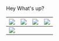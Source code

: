 Hey What's up?


|  [![](https://slasherpastor.files.wordpress.com/2016/01/outliers-malcolm-gladwell.jpg?w=584)](https://www.notion.so/Outliers-58d6160d1453405eb6d289248a8bb374)| [![](https://m.media-amazon.com/images/I/51PfH156fIL.jpg)](https://www.notion.so/Ultralearning-2507ce63b4564f0482a544749e31b1f1)  | [![](https://images-na.ssl-images-amazon.com/images/I/51-N7iezrhL._SX331_BO1,204,203,200_.jpg)](https://www.amazon.com/Soul-Basketball-Showdown-Between-LeBron/dp/0547746512/ref=sr_1_2?crid=VE8VZLMU5XDN&dchild=1&keywords=the+soul+of+basketball+by+ian+thomsen&qid=1607485357&sprefix=the+soul+of+basketb%2Cdigital-text%2C188&sr=8-2) | [![](https://m.media-amazon.com/images/I/41BwbfHl3ML.jpg)](https://www.amazon.com/Courage-Be-Disliked-Phenomenon-Happiness-ebook/dp/B078MDSV8T/ref=sr_1_3?crid=1NG9XH8CC57BD&dchild=1&keywords=the+courage+to+be+disliked&qid=1607485431&sprefix=the+courage+to+%2Caps%2C199&sr=8-3)|
|:----------:|------------|------------| ---------------- |
| [![](https://m.media-amazon.com/images/I/51vmivI5KvL._SY346_.jpg)](https://www.amazon.com/Deep-Work-Focused-Success-Distracted-ebook/dp/B00X47ZVXM/ref=sr_1_1crid=65TG600YC5WY&dchild=1&keywords=deep+work&qid=1607485271&s=digital-text&sprefix=deep+wo%2Cdigital-text%2C167&sr=1-1) |

